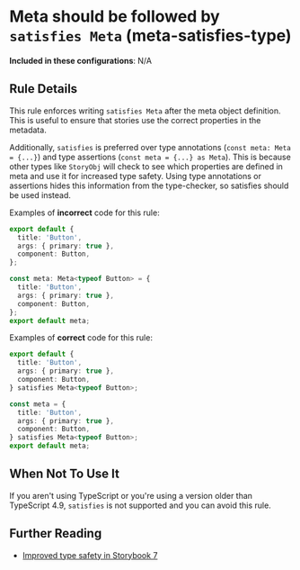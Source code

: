 # Meta should be followed by `satisfies Meta` (meta-satisfies-type)

<!-- RULE-CATEGORIES:START -->

**Included in these configurations**: N/A

<!-- RULE-CATEGORIES:END -->

## Rule Details

This rule enforces writing `satisfies Meta` after the meta object definition. This is useful to ensure that stories use the correct properties in the metadata.

Additionally, `satisfies` is preferred over type annotations (`const meta: Meta = {...}`) and type assertions (`const meta = {...} as Meta`). This is because other types like `StoryObj` will check to see which properties are defined in meta and use it for increased type safety. Using type annotations or assertions hides this information from the type-checker, so satisfies should be used instead.

Examples of **incorrect** code for this rule:

```ts
export default {
  title: 'Button',
  args: { primary: true },
  component: Button,
};
```

```ts
const meta: Meta<typeof Button> = {
  title: 'Button',
  args: { primary: true },
  component: Button,
};
export default meta;
```

Examples of **correct** code for this rule:

```ts
export default {
  title: 'Button',
  args: { primary: true },
  component: Button,
} satisfies Meta<typeof Button>;
```

```ts
const meta = {
  title: 'Button',
  args: { primary: true },
  component: Button,
} satisfies Meta<typeof Button>;
export default meta;
```

## When Not To Use It

If you aren't using TypeScript or you're using a version older than TypeScript 4.9, `satisfies` is not supported and you can avoid this rule.

## Further Reading

- [Improved type safety in Storybook 7](https://storybook.js.org/blog/improved-type-safety-in-storybook-7/?ref=storybookblog.ghost.io)
